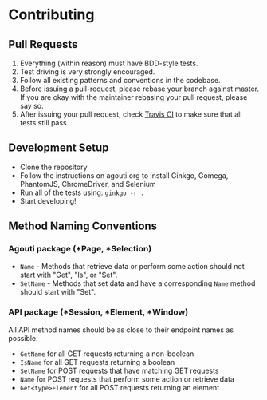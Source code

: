 # Contributing

## Pull Requests

1. Everything (within reason) must have BDD-style tests.
2. Test driving is very strongly encouraged.
3. Follow all existing patterns and conventions in the codebase.
4. Before issuing a pull-request, please rebase your branch against master.
   If you are okay with the maintainer rebasing your pull request, please say so.
5. After issuing your pull request, check [Travis CI](https://travis-ci.org/sclevine/agouti) to make sure that all tests still pass.

## Development Setup

* Clone the repository
* Follow the instructions on agouti.org to install Ginkgo, Gomega, PhantomJS, ChromeDriver, and Selenium
* Run all of the tests using: `ginkgo -r .`
* Start developing!

## Method Naming Conventions

### Agouti package (*Page, *Selection)

* `Name` - Methods that retrieve data or perform some action should not start with "Get", "Is", or "Set".
* `SetName` - Methods that set data and have a corresponding `Name` method should start with "Set".

### API package (*Session, *Element, *Window)

All API method names should be as close to their endpoint names as possible.
* `GetName` for all GET requests returning a non-boolean
* `IsName` for all GET requests returning a boolean
* `SetName` for POST requests that have matching GET requests
* `Name` for POST requests that perform some action or retrieve data
* `Get<type>Element` for all POST requests returning an element
